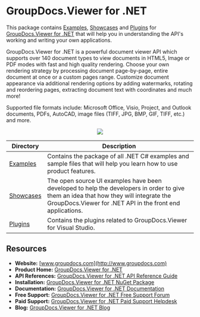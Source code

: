 # GroupDocs.Viewer for .NET

This package contains [Examples](https://github.com/groupdocs-viewer/GroupDocs.Viewer-for-.NET/tree/master/Examples), [Showcases](https://github.com/groupdocs-viewer/GroupDocs.Viewer-for-.NET/tree/master/Showcases) and [Plugins](https://github.com/groupdocs-viewer/GroupDocs.Viewer-for-.NET/tree/master/Plugins) for [GroupDocs.Viewer for .NET](https://products.groupdocs.com/viewer/net) that will help you in understanding the API's working and writing your own applications.

GroupDocs.Viewer for .NET is a powerful document viewer API which supports over 140 document types to view documents in HTML5, Image or PDF modes with fast and high quality rendering.
Choose your own rendering strategy by processing document page-by-page, entire document at once or a custom pages range. 
Customize document appearance via additional rendering options by adding watermarks, rotating and reordering pages, extracting document text with coordinates and much more!  

Supported file formats include: Microsoft Office, Visio, Project, and Outlook documents, PDFs, AutoCAD, image files (TIFF, JPG, BMP, GIF, TIFF, etc.) and more.

<p align="center">
  <a title="Download complete GroupDocs.Viewer for .NET source code" href="https://github.com/groupdocsviewer/GroupDocs_Viewer_NET/archive/master.zip">
	<img src="https://raw.github.com/AsposeExamples/java-examples-dashboard/master/images/downloadZip-Button-Large.png" />
  </a>
</p>

Directory | Description
--------- | -----------
[Examples](https://github.com/groupdocs-viewer/GroupDocs.Viewer-for-.NET/tree/master/Examples)  | Contains the package of all .NET C# examples and sample files that will help you learn how to use product features.
[Showcases](https://github.com/groupdocs-viewer/GroupDocs.Viewer-for-.NET/tree/master/Showcases)  | The open source UI examples have been developed to help the developers in order to give them an idea that how they will integrate the GroupDocs.Viewer for .NET API in the front end applications. 
[Plugins](https://github.com/groupdocs-viewer/GroupDocs.Viewer-for-.NET/tree/master/Plugins)  | Contains the plugins related to GroupDocs.Viewer for Visual Studio.

## Resources

+ **Website:** [www.groupdocs.com](http://www.groupdocs.com)
+ **Product Home:** [GroupDocs.Viewer for .NET](https://products.groupdocs.com/viewer/net)
+ **API References:** [GroupDocs.Viewer for .NET API Reference Guide](https://apireference.groupdocs.com/net/viewer)
+ **Installation:** [GroupDocs.Viewer for .NET NuGet Package](https://www.nuget.org/packages/GroupDocs.Viewer/)
+ **Documentation:** [GroupDocs.Viewer for .NET Documentation](https://docs.groupdocs.com/display/viewernet/Home)
+ **Free Support:** [GroupDocs.Viewer for .NET Free Support Forum](https://forum.groupdocs.com/c/viewer)
+ **Paid Support:** [GroupDocs.Viewer for .NET Paid Support Helpdesk](https://helpdesk.groupdocs.com/)
+ **Blog:** [GroupDocs.Viewer for .NET Blog](https://blog.groupdocs.com/category/groupdocs-viewer-product-family/)
